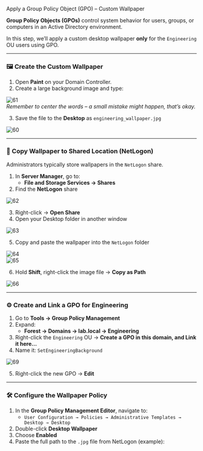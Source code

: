  Apply a Group Policy Object (GPO) – Custom Wallpaper

**Group Policy Objects (GPOs)** control system behavior for users, groups, or computers in an Active Directory environment.  

In this step, we’ll apply a custom desktop wallpaper **only** for the `Engineering` OU users using GPO.

---

### 🖼️ Create the Custom Wallpaper

1. Open **Paint** on your Domain Controller.  
2. Create a large background image and type:



![61](https://github.com/user-attachments/assets/cdbe29fc-cabf-4eb0-84ae-000e7747909c)  
*Remember to center the words – a small mistake might happen, that’s okay.*

3. Save the file to the **Desktop** as `engineering_wallpaper.jpg`  

![60](https://github.com/user-attachments/assets/cabc4e3e-8628-47e2-88a1-609d0f873f38)  

---

### 📂 Copy Wallpaper to Shared Location (NetLogon)

Administrators typically store wallpapers in the `NetLogon` share.

1. In **Server Manager**, go to:
   - **File and Storage Services → Shares**
2. Find the **NetLogon** share  

![62](https://github.com/user-attachments/assets/e08d5ffa-8681-49c1-ac59-01d9e26995c2)  

3. Right-click → **Open Share**  
4. Open your Desktop folder in another window  

![63](https://github.com/user-attachments/assets/090440a1-fe5c-4e7a-b69c-b26cfafbad13)  

5. Copy and paste the wallpaper into the `NetLogon` folder  

![64](https://github.com/user-attachments/assets/3722199e-49b7-4cf0-9264-667d49d9ed0c)  
![65](https://github.com/user-attachments/assets/0fc0565d-cb62-4af9-b5ed-e2d5f676a0e9)  

6. Hold **Shift**, right-click the image file → **Copy as Path**  

![66](https://github.com/user-attachments/assets/345e2635-bd81-41c3-beaf-38c625a78a80)  

---

### ⚙️ Create and Link a GPO for Engineering

1. Go to **Tools → Group Policy Management**  
2. Expand:  
   - **Forest → Domains → lab.local → Engineering**  
3. Right-click the `Engineering` OU → **Create a GPO in this domain, and Link it here…**  
4. Name it: `SetEngineeringBackground`  

![69](https://github.com/user-attachments/assets/317788fb-6e85-43b6-ac4c-edd424311543)  

5. Right-click the new GPO → **Edit**  

---

### 🛠️ Configure the Wallpaper Policy

1. In the **Group Policy Management Editor**, navigate to:  
   - `User Configuration → Policies → Administrative Templates → Desktop → Desktop`  
2. Double-click **Desktop Wallpaper**  
3. Choose **Enabled**  
4. Paste the full path to the `.jpg` file from NetLogon (example):  

